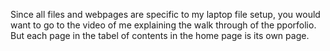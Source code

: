 Since all files and webpages are specific to my laptop file setup, you would want to go to the video of me explaining the walk through of the pporfolio. But each page in the tabel of contents in the home page is its own page.